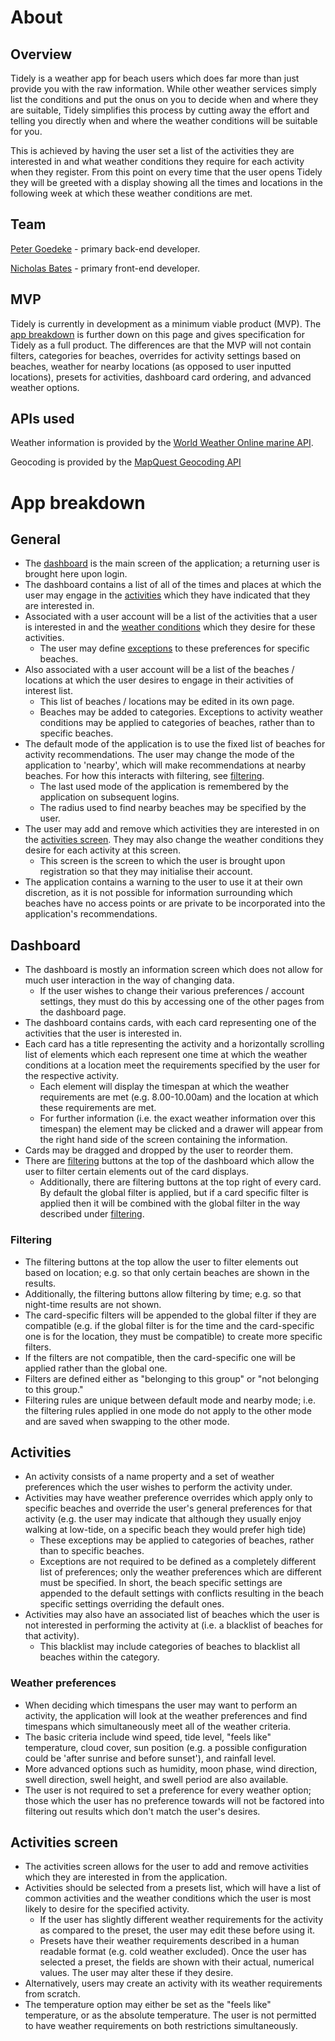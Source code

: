 # About

## Overview

Tidely is a weather app for beach users which does far more than just provide you with the raw information. While other weather services simply list the conditions and put the onus on you to decide when and where they are suitable, Tidely simplifies this process by cutting away the effort and telling you directly when and where the weather conditions will be suitable for you.

This is achieved by having the user set a list of the activities they are interested in and what weather conditions they require for each activity when they register. From this point on every time that the user opens Tidely they will be greeted with a display showing all the times and locations in the following week at which these weather conditions are met.

## Team

[Peter Goedeke](https://github.com/PeterGoedeke/) - primary back-end developer.

[Nicholas Bates](https://github.com/NicholasBatesNZ) - primary front-end developer.

## MVP

Tidely is currently in development as a minimum viable product (MVP). The [app breakdown](#app-breakdown) is further down on this page and gives specification for Tidely as a full product. The differences are that the MVP will not contain filters, categories for beaches, overrides for activity settings based on beaches, weather for nearby locations (as opposed to user inputted locations), presets for activities, dashboard card ordering, and advanced weather options.

## APIs used

Weather information is provided by the [World Weather Online marine API](https://www.worldweatheronline.com/developer/api/marine-weather-api.aspx).

Geocoding is provided by the [MapQuest Geocoding API](https://developer.mapquest.com/documentation/open/geocoding-api/)

# App breakdown

## General

- The [dashboard](#dashboard) is the main screen of the application; a returning user is brought here upon login.
- The dashboard contains a list of all of the times and places at which the user may engage in the [activities](#activities) which they have indicated that they are interested in.
- Associated with a user account will be a list of the activities that a user is interested in and the [weather conditions](#weather-preferences) which they desire for these activities.
    - The user may define [exceptions](#activities) to these preferences for specific beaches.
- Also associated with a user account will be a list of the beaches / locations at which the user desires to engage in their activities of interest list.
    - This list of beaches / locations may be edited in its own page.
    - Beaches may be added to categories. Exceptions to activity weather conditions may be applied to categories of beaches, rather than to specific beaches.
- The default mode of the application is to use the fixed list of beaches for activity recommendations. The user may change the mode of the application to 'nearby', which will make recommendations at nearby beaches. For how this interacts with filtering, see [filtering](#filtering).
    - The last used mode of the application is remembered by the application on subsequent logins.
    - The radius used to find nearby beaches may be specified by the user.
- The user may add and remove which activities they are interested in on the [activities screen](#activities-screen). They may also change the weather conditions they desire for each activity at this screen.
    - This screen is the screen to which the user is brought upon registration so that they may initialise their account.
- The application contains a warning to the user to use it at their own discretion, as it is not possible for information surrounding which beaches have no access points or are private to be incorporated into the application's recommendations.

## Dashboard

- The dashboard is mostly an information screen which does not allow for much user interaction in the way of changing data.
    - If the user wishes to change their various preferences / account settings, they must do this by accessing one of the other pages from the dashboard page.
- The dashboard contains cards, with each card representing one of the activities that the user is interested in.
- Each card has a title representing the activity and a horizontally scrolling list of elements which each represent one time at which the weather conditions at a location meet the requirements specified by the user for the respective activity.
    - Each element will display the timespan at which the weather requirements are met (e.g. 8.00-10.00am) and the location at which these requirements are met.
    - For further information (i.e. the exact weather information over this timespan) the element may be clicked and a drawer will appear from the right hand side of the screen containing the information.
- Cards may be dragged and dropped by the user to reorder them.
- There are [filtering](#filtering) buttons at the top of the dashboard which allow the user to filter certain elements out of the card displays.
    - Additionally, there are filtering buttons at the top right of every card. By default the global filter is applied, but if a card specific filter is applied then it will be combined with the global filter in the way described under [filtering](#filtering).

### Filtering

- The filtering buttons at the top allow the user to filter elements out based on location; e.g. so that only certain beaches are shown in the results.
- Additionally, the filtering buttons allow filtering by time; e.g. so that night-time results are not shown.
- The card-specific filters will be appended to the global filter if they are compatible (e.g. if the global filter is for the time and the card-specific one is for the location, they must be compatible) to create more specific filters.
- If the filters are not compatible, then the card-specific one will be applied rather than the global one.
- Filters are defined either as "belonging to this group" or "not belonging to this group."
- Filtering rules are unique between default mode and nearby mode; i.e. the filtering rules applied in one mode do not apply to the other mode and are saved when swapping to the other mode.

## Activities

- An activity consists of a name property and a set of weather preferences which the user wishes to perform the activity under.
- Activities may have weather preference overrides which apply only to specific beaches and override the user's general preferences for that activity (e.g. the user may indicate that although they usually enjoy walking at low-tide, on a specific beach they would prefer high tide)
    - These exceptions may be applied to categories of beaches, rather than to specific beaches.
    - Exceptions are not required to be defined as a completely different list of preferences; only the weather preferences which are different must be specified. In short, the beach specific settings are appended to the default settings with conflicts resulting in the beach specific settings overriding the default ones.
- Activities may also have an associated list of beaches which the user is not interested in performing the activity at (i.e. a blacklist of beaches for that activity).
    - This blacklist may include categories of beaches to blacklist all beaches within the category.

### Weather preferences

- When deciding which timespans the user may want to perform an activity, the application will look at the weather preferences and find timespans which simultaneously meet all of the weather criteria.
- The basic criteria include wind speed, tide level, "feels like" temperature, cloud cover, sun position (e.g. a possible configuration could be 'after sunrise and before sunset'), and rainfall level.
- More advanced options such as humidity, moon phase, wind direction, swell direction, swell height, and swell period are also available.
- The user is not required to set a preference for every weather option; those which the user has no preference towards will not be factored into filtering out results which don't match the user's desires.

## Activities screen

- The activities screen allows for the user to add and remove activities which they are interested in from the application.
- Activities should be selected from a presets list, which will have a list of common activities and the weather conditions which the user is most likely to desire for the specified activity.
    - If the user has slightly different weather requirements for the activity as compared to the preset, the user may edit these before using it.
    - Presets have their weather requirements described in a human readable format (e.g. cold weather excluded). Once the user has selected a preset, the fields are shown with their actual, numerical values. The user may alter these if they desire.
- Alternatively, users may create an activity with its weather requirements from scratch.
- The temperature option may either be set as the "feels like" temperature, or as the absolute temperature. The user is not permitted to have weather requirements on both restrictions simultaneously.
